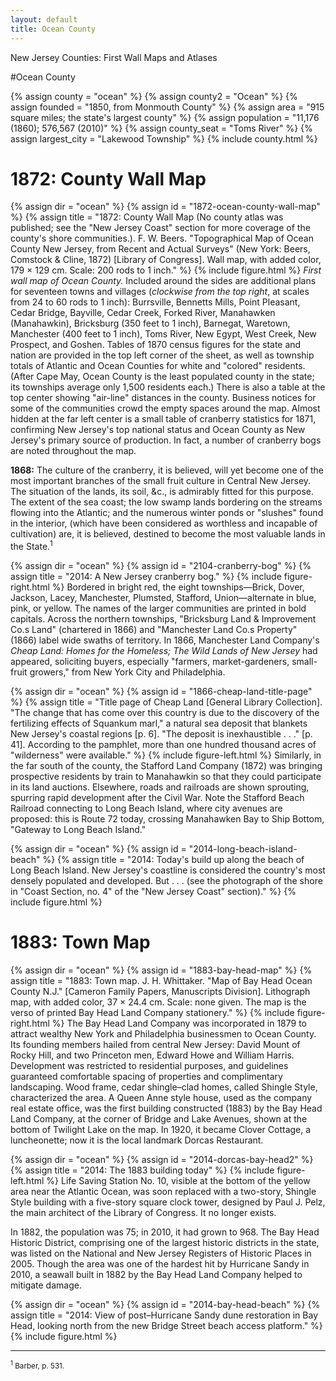 ```yaml
---
layout: default
title: Ocean County
---
```


<p class="type">New Jersey Counties: First Wall Maps and Atlases</p>

#Ocean County

{% assign county = "ocean" %}
{% assign county2 = "Ocean" %}
{% assign founded = "1850, from Monmouth County" %}
{% assign area = "915 square miles; the state's largest county" %}
{% assign population = "11,176 (1860); 576,567 (2010)" %}
{% assign county_seat = "Toms River" %}
{% assign largest_city = "Lakewood Township" %}
{% include county.html %}

<h1 class="fancy">1872: County Wall Map</h1>

{% assign dir = "ocean" %}
{% assign id = "1872-ocean-county-wall-map" %}
{% assign title = "1872: County Wall Map (No county atlas was published; see the &quot;New Jersey Coast&quot; section for more coverage of the county's shore communities.). F. W. Beers. &quot;Topographical Map of Ocean County New Jersey, from Recent and Actual Surveys&quot; (New York: Beers, Comstock & Cline, 1872) [Library of Congress]. Wall map, with added color, 179 × 129 cm. Scale: 200 rods to 1 inch." %}
{% include figure.html %}
_First wall map of Ocean County._ Included around the sides are additional plans for seventeen towns and villages (_clockwise from the top right_, at scales from 24 to 60 rods to 1 inch): Burrsville, Bennetts Mills, Point Pleasant, Cedar Bridge, Bayville, Cedar Creek, Forked River, Manahawken (Manahawkin), Bricksburg (350 feet to 1 inch), Barnegat, Waretown, Manchester (400 feet to 1 inch), Toms River, New Egypt, West Creek, New Prospect, and Goshen. Tables of 1870 census figures for the state and nation are provided in the top left corner of the sheet, as well as township totals of Atlantic and Ocean Counties for white and "colored" residents. (After Cape May, Ocean County is the least populated county in the state; its townships average only 1,500 residents each.) There is also a table at the top center showing "air-line" distances in the county. Business notices for some of the communities crowd the empty spaces around the map. Almost hidden at the far left center is a small table of cranberry statistics for 1871, confirming New Jersey's top national status and Ocean County as New Jersey's primary source of production. In fact, a number of cranberry bogs are noted throughout the map.

**1868:** The culture of the cranberry, it is believed, will yet become one of the most important branches of the small fruit culture in Central New Jersey. The situation of the lands, its soil, &c., is admirably fitted for this purpose. The extent of the sea coast; the low swamp lands bordering on the streams flowing into the Atlantic; and the numerous winter ponds or "slushes" found in the interior, (which have been considered as worthless and incapable of cultivation) are, it is believed, destined to become the most valuable lands in the State.<sup>1</sup>

{% assign dir = "ocean" %}
{% assign id = "2104-cranberry-bog" %}
{% assign title = "2014: A New Jersey cranberry bog." %}
{% include figure-right.html %}
Bordered in bright red, the eight townships—Brick, Dover, Jackson, Lacey, Manchester, Plumsted, Stafford, Union—alternate in blue, pink, or yellow. The names of the larger communities are printed in bold capitals. Across the northern townships, "Bricksburg Land & Improvement Co.s Land" (chartered in 1866) and "Manchester Land Co.s Property" (1866) label wide swaths of territory. In 1866, Manchester Land Company's _Cheap Land: Homes for the Homeless; The Wild Lands of New Jersey_ had appeared, soliciting buyers, especially "farmers, market-gardeners, small-fruit growers," from New York City and Philadelphia.

{% assign dir = "ocean" %}
{% assign id = "1866-cheap-land-title-page" %}
{% assign title = "Title page of Cheap Land [General Library Collection]. &quot;The change that has come over this country is due to the discovery of the fertilizing effects of Squankum marl,&quot; a natural sea deposit that blankets New Jersey's coastal regions [p. 6]. &quot;The deposit is inexhaustible . . .&quot; [p. 41]. According to the pamphlet, more than one hundred thousand acres of &quot;wilderness&quot; were available." %}
{% include figure-left.html %}
Similarly, in the far south of the county, the Stafford Land Company (1872) was bringing prospective residents by train to Manahawkin so that they could participate in its land auctions. Elsewhere, roads and railroads are shown sprouting, spurring rapid development after the Civil War. Note the Stafford Beach Railroad connecting to Long Beach Island, where city avenues are proposed: this is Route 72 today, crossing Manahawken Bay to Ship Bottom, "Gateway to Long Beach Island."

{% assign dir = "ocean" %}
{% assign id = "2014-long-beach-island-beach" %}
{% assign title = "2014: Today's build up along the beach of Long Beach Island. New Jersey's coastline is considered the country's most densely populated and developed. But . . . (see the photograph of the shore in &quot;Coast Section, no. 4&quot; of the &quot;New Jersey Coast&quot; section)." %}
{% include figure.html %}

<h1 class="fancy">1883: Town Map</h1>

{% assign dir = "ocean" %}
{% assign id = "1883-bay-head-map" %}
{% assign title = "1883: Town map. J. H. Whittaker. &quot;Map of Bay Head Ocean County N.J.&quot; [Cameron Family Papers, Manuscripts Division]. Lithograph map, with added color, 37 × 24.4 cm. Scale: none given. The map is the verso of printed Bay Head Land Company stationery." %}
{% include figure-right.html %}
The Bay Head Land Company was incorporated in 1879 to attract wealthy New York and Philadelphia businessmen to Ocean County. Its founding members hailed from central New Jersey: David Mount of Rocky Hill, and two Princeton men, Edward Howe and William Harris. Development was restricted to residential purposes, and guidelines guaranteed comfortable spacing of properties and complimentary landscaping. Wood frame, cedar shingle–clad homes, called Shingle Style, characterized the area. A Queen Anne style house, used as the company real estate office, was the first building constructed (1883) by the Bay Head Land Company, at the corner of Bridge and Lake Avenues, shown at the bottom of Twilight Lake on the map. In 1920, it became Clover Cottage, a luncheonette; now it is the local landmark Dorcas Restaurant.

{% assign dir = "ocean" %}
{% assign id = "2014-dorcas-bay-head2" %}
{% assign title = "2014: The 1883 building today" %}
{% include figure-left.html %}
Life Saving Station No. 10, visible at the bottom of the yellow area near the Atlantic Ocean, was soon replaced with a two-story, Shingle Style building with a five-story square clock tower, designed by Paul J. Pelz, the main architect of the Library of Congress. It no longer exists.

In 1882, the population was 75; in 2010, it had grown to 968. The Bay Head Historic District, comprising one of the largest historic districts in the state, was listed on the National and New Jersey Registers of Historic Places in 2005. Though the area was one of the hardest hit by Hurricane Sandy in 2010, a seawall built in 1882 by the Bay Head Land Company helped to mitigate damage.

{% assign dir = "ocean" %}
{% assign id = "2014-bay-head-beach" %}
{% assign title = "2014: View of post–Hurricane Sandy dune restoration in Bay Head, looking north from the new Bridge Street beach access platform." %}
{% include figure.html %}

---

<small><sup>1</sup> Barber, p. 531.</small>